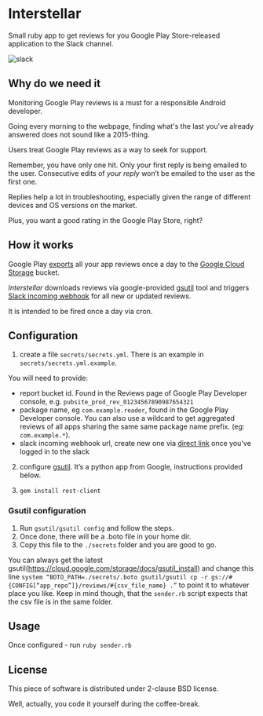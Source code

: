 # Interstellar
Small ruby app to get reviews for you Google Play Store-released application to the Slack channel.

![slack](https://raw.githubusercontent.com/meduza-corp/interstellar/master/slack_screenshot.jpg?token=AAyQJbZeASPCKj8YppJQFsOTtR8FLUeDks5U5ysrwA%3D%3D)

## Why do we need it
Monitoring Google Play reviews is a must for a responsible Android developer.

Going every morning to the webpage, finding what's the last you've already answered does not sound like a 2015-thing.

Users treat Google Play reviews as a way to seek for support.

Remember, you have only one hit. Only your first reply is being emailed to the user. Consecutive edits of *your reply* won’t be emailed to the user as the first one.

Replies help a lot in troubleshooting, especially given the range of different devices and OS versions on the market.

Plus, you want a good rating in the Google Play Store, right?

## How it works
Google Play [exports](https://support.google.com/googleplay/android-developer/answer/138230) all your app reviews once a day to the [Google Cloud Storage](https://cloud.google.com/storage/docs) bucket.

_Interstellar_ downloads reviews via google-provided [gsutil](https://cloud.google.com/storage/docs/gsutil) tool and triggers [Slack incoming webhook](https://api.slack.com/incoming-webhooks) for all new or updated reviews.

It is intended to be fired once a day via cron.

## Configuration

1. create a file `secrets/secrets.yml`. There is an example in `secrets/secrets.yml.example`.

  You will need to provide:
  - report bucket id. Found in the Reviews page of Google Play Developer console, e.g. `pubsite_prod_rev_01234567890987654321`
  - package name, eg `com.example.reader`, found in the Google Play Developer console. You can also use a wildcard to get aggregated reviews of all apps sharing the same same package name prefix. (eg: `com.example.*`).
  - slack incoming webhook url, create new one via [direct link](https://slack.com/services/new/incoming-webhook) once you've logged in to the slack

2. configure [gsutil](https://github.com/GoogleCloudPlatform/gsutil/). It’s a python app from Google, instructions provided below.

3. `gem install rest-client`

### Gsutil configuration
1. Run `gsutil/gsutil config` and follow the steps.
2. Once done, there will be a .boto file in your home dir.
3. Copy this file to the `./secrets` folder and you are good to go.

You can always get the latest gsutil(https://cloud.google.com/storage/docs/gsutil_install) and change this line
`system “BOTO_PATH=./secrets/.boto gsutil/gsutil cp -r gs://#{CONFIG[“app_repo”]}/reviews/#{csv_file_name} .”`
to point it to whatever place you like. Keep in mind though, that the `sender.rb` script expects that the csv file is in the same folder.

## Usage
Once configured - run `ruby sender.rb`

## License
This piece of software is distributed under 2-clause BSD license.

Well, actually, you code it yourself during the coffee-break.
